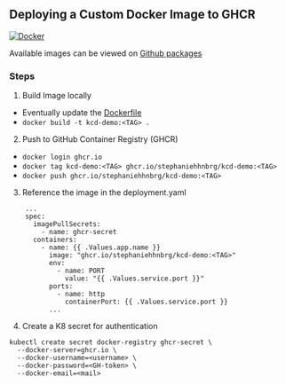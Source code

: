 ## Deploying a Custom Docker Image to GHCR
[![Docker](https://img.shields.io/badge/Docker-2496ED?logo=docker&logoColor=fff)](#)


Available images can be viewed on [Github packages](https://github.com/users/StephanieHhnbrg/packages/container/package/kcd-demo)

### Steps
1. Build Image locally
- Eventually update the [Dockerfile](./Dockerfile)
- `docker build -t kcd-demo:<TAG> .`

2. Push to GitHub Container Registry (GHCR)
- `docker login ghcr.io`
- `docker tag kcd-demo:<TAG> ghcr.io/stephaniehhnbrg/kcd-demo:<TAG>`
- `docker push ghcr.io/stephaniehhnbrg/kcd-demo:<TAG>`

3. Reference the image in the deployment.yaml
```
    ...
    spec:
      imagePullSecrets:
        - name: ghcr-secret
      containers:
        - name: {{ .Values.app.name }}
          image: "ghcr.io/stephaniehhnbrg/kcd-demo:<TAG>"
          env:
            - name: PORT
              value: "{{ .Values.service.port }}"
          ports:
            - name: http
              containerPort: {{ .Values.service.port }}
          ...
```

4. Create a K8 secret for authentication
```
kubectl create secret docker-registry ghcr-secret \
  --docker-server=ghcr.io \
  --docker-username=<username> \
  --docker-password=<GH-token> \
  --docker-email=<mail>
```


